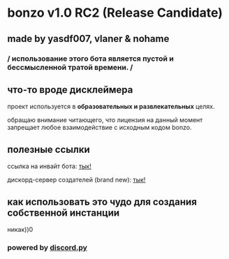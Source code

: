 # bonzo v1.0 RC2 (Release Candidate)

## made by yasdf007, vlaner & nohame

### / использование этого бота является пустой и бессмысленной тратой времени. /

## что-то вроде дисклеймера

проект используется в __образовательных и развлекательных__ целях.

обращаю внимание читающего, что лицензия на данный момент запрещает любое взаимодействие с исходным кодом bonzo.

## полезные ссылки

ссылка на инвайт бота: [тык!](https://discordapp.com/api/oauth2/authorize?client_id=680132907859443790&permissions=8&scope=bot)

дискорд-сервер создателей (brand new): [тык!](https://discord.gg/XDZWus5)

## как использовать это чудо для создания собственной инстанции

никак))0

### powered by [discord.py](https://github.com/Rapptz/discord.py)
